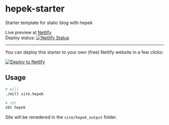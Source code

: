 # hepek-starter

Starter template for static blog with hepek

Live preview at [Netlify](https://hepek-starter.netlify.com/)  
Deploy status: [![Netlify Status](https://api.netlify.com/api/v1/badges/d1ca17e1-e315-4f14-8e55-a1ad14b28abc/deploy-status)](https://app.netlify.com/sites/hepek-starter/deploys)

---

You can deploy this starter to your own  (free) Netlify website in a few clicks:

[![Deploy to Netlify](https://www.netlify.com/img/deploy/button.svg)](https://app.netlify.com/start/deploy?repository=https://github.com/sake92/hepek-starter)

## Usage

```sh
# mill
./mill site.hepek

# sbt
sbt hepek
```

Site will be renedered in the `site/hepek_output` folder.
